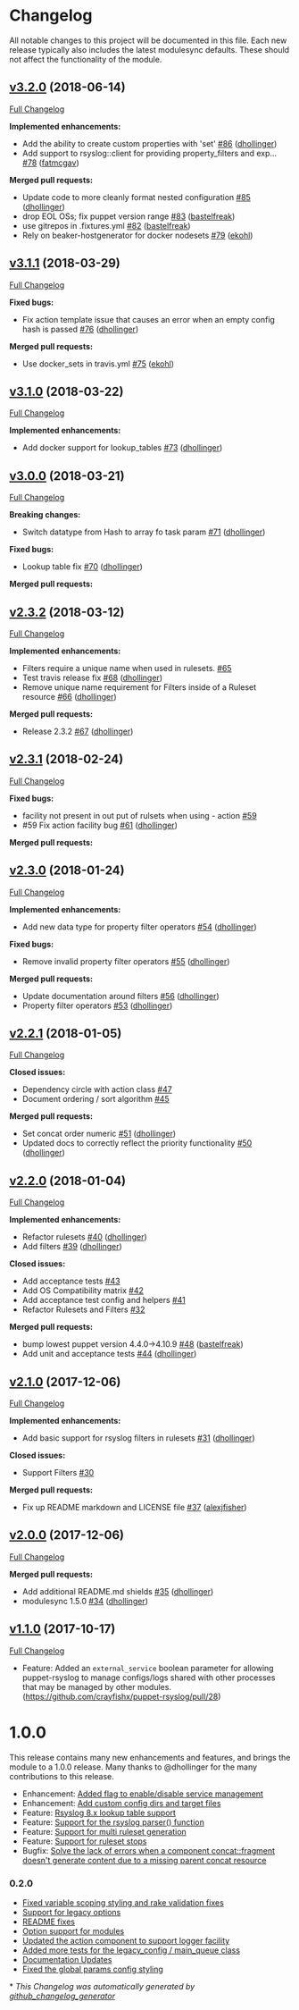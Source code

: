 # Changelog

All notable changes to this project will be documented in this file.
Each new release typically also includes the latest modulesync defaults.
These should not affect the functionality of the module.

## [v3.2.0](https://github.com/voxpupuli/puppet-rsyslog/tree/v3.2.0) (2018-06-14)

[Full Changelog](https://github.com/voxpupuli/puppet-rsyslog/compare/v3.1.1...v3.2.0)

**Implemented enhancements:**

- Add the ability to create custom properties with 'set' [\#86](https://github.com/voxpupuli/puppet-rsyslog/pull/86) ([dhollinger](https://github.com/dhollinger))
- Add support to rsyslog::client for providing property\_filters and exp… [\#78](https://github.com/voxpupuli/puppet-rsyslog/pull/78) ([fatmcgav](https://github.com/fatmcgav))

**Merged pull requests:**

- Update code to more cleanly format nested configuration [\#85](https://github.com/voxpupuli/puppet-rsyslog/pull/85) ([dhollinger](https://github.com/dhollinger))
- drop EOL OSs; fix puppet version range [\#83](https://github.com/voxpupuli/puppet-rsyslog/pull/83) ([bastelfreak](https://github.com/bastelfreak))
- use gitrepos in .fixtures.yml [\#82](https://github.com/voxpupuli/puppet-rsyslog/pull/82) ([bastelfreak](https://github.com/bastelfreak))
- Rely on beaker-hostgenerator for docker nodesets [\#79](https://github.com/voxpupuli/puppet-rsyslog/pull/79) ([ekohl](https://github.com/ekohl))

## [v3.1.1](https://github.com/voxpupuli/puppet-rsyslog/tree/v3.1.1) (2018-03-29)

[Full Changelog](https://github.com/voxpupuli/puppet-rsyslog/compare/v3.1.0...v3.1.1)

**Fixed bugs:**

- Fix action template issue that causes an error when an empty config hash is passed [\#76](https://github.com/voxpupuli/puppet-rsyslog/pull/76) ([dhollinger](https://github.com/dhollinger))

**Merged pull requests:**

- Use docker\_sets in travis.yml [\#75](https://github.com/voxpupuli/puppet-rsyslog/pull/75) ([ekohl](https://github.com/ekohl))

## [v3.1.0](https://github.com/voxpupuli/puppet-rsyslog/tree/v3.1.0) (2018-03-22)

[Full Changelog](https://github.com/voxpupuli/puppet-rsyslog/compare/v3.0.0...v3.1.0)

**Implemented enhancements:**

- Add docker support for lookup\_tables [\#73](https://github.com/voxpupuli/puppet-rsyslog/pull/73) ([dhollinger](https://github.com/dhollinger))

## [v3.0.0](https://github.com/voxpupuli/puppet-rsyslog/tree/v3.0.0) (2018-03-21)

[Full Changelog](https://github.com/voxpupuli/puppet-rsyslog/compare/v2.3.2...v3.0.0)

**Breaking changes:**

- Switch datatype from Hash to array fo task param [\#71](https://github.com/voxpupuli/puppet-rsyslog/pull/71) ([dhollinger](https://github.com/dhollinger))

**Fixed bugs:**

- Lookup table fix [\#70](https://github.com/voxpupuli/puppet-rsyslog/pull/70) ([dhollinger](https://github.com/dhollinger))

**Merged pull requests:**


## [v2.3.2](https://github.com/voxpupuli/puppet-rsyslog/tree/v2.3.2) (2018-03-12)

[Full Changelog](https://github.com/voxpupuli/puppet-rsyslog/compare/v2.3.1...v2.3.2)

**Implemented enhancements:**

- Filters require a unique name when used in rulesets. [\#65](https://github.com/voxpupuli/puppet-rsyslog/issues/65)
- Test travis release fix [\#68](https://github.com/voxpupuli/puppet-rsyslog/pull/68) ([dhollinger](https://github.com/dhollinger))
- Remove unique name requirement for Filters inside of a Ruleset resource [\#66](https://github.com/voxpupuli/puppet-rsyslog/pull/66) ([dhollinger](https://github.com/dhollinger))

**Merged pull requests:**

- Release 2.3.2 [\#67](https://github.com/voxpupuli/puppet-rsyslog/pull/67) ([dhollinger](https://github.com/dhollinger))

## [v2.3.1](https://github.com/voxpupuli/puppet-rsyslog/tree/v2.3.1) (2018-02-24)

[Full Changelog](https://github.com/voxpupuli/puppet-rsyslog/compare/v2.3.0...v2.3.1)

**Fixed bugs:**

- facility not present in out put of rulsets when using - action [\#59](https://github.com/voxpupuli/puppet-rsyslog/issues/59)
- \#59 Fix action facility bug [\#61](https://github.com/voxpupuli/puppet-rsyslog/pull/61) ([dhollinger](https://github.com/dhollinger))

**Merged pull requests:**


## [v2.3.0](https://github.com/voxpupuli/puppet-rsyslog/tree/v2.3.0) (2018-01-24)

[Full Changelog](https://github.com/voxpupuli/puppet-rsyslog/compare/v2.2.1...v2.3.0)

**Implemented enhancements:**

- Add new data type for property filter operators [\#54](https://github.com/voxpupuli/puppet-rsyslog/pull/54) ([dhollinger](https://github.com/dhollinger))

**Fixed bugs:**

- Remove invalid property filter operators [\#55](https://github.com/voxpupuli/puppet-rsyslog/pull/55) ([dhollinger](https://github.com/dhollinger))

**Merged pull requests:**

- Update documentation around filters [\#56](https://github.com/voxpupuli/puppet-rsyslog/pull/56) ([dhollinger](https://github.com/dhollinger))
- Property filter operators [\#53](https://github.com/voxpupuli/puppet-rsyslog/pull/53) ([dhollinger](https://github.com/dhollinger))

## [v2.2.1](https://github.com/voxpupuli/puppet-rsyslog/tree/v2.2.1) (2018-01-05)

[Full Changelog](https://github.com/voxpupuli/puppet-rsyslog/compare/v2.2.0...v2.2.1)

**Closed issues:**

- Dependency circle with action class [\#47](https://github.com/voxpupuli/puppet-rsyslog/issues/47)
- Document ordering / sort algorithm [\#45](https://github.com/voxpupuli/puppet-rsyslog/issues/45)

**Merged pull requests:**

- Set concat order numeric [\#51](https://github.com/voxpupuli/puppet-rsyslog/pull/51) ([dhollinger](https://github.com/dhollinger))
- Updated docs to correctly reflect the priority functionality [\#50](https://github.com/voxpupuli/puppet-rsyslog/pull/50) ([dhollinger](https://github.com/dhollinger))

## [v2.2.0](https://github.com/voxpupuli/puppet-rsyslog/tree/v2.2.0) (2018-01-04)

[Full Changelog](https://github.com/voxpupuli/puppet-rsyslog/compare/v2.1.0...v2.2.0)

**Implemented enhancements:**

- Refactor rulesets [\#40](https://github.com/voxpupuli/puppet-rsyslog/pull/40) ([dhollinger](https://github.com/dhollinger))
- Add filters [\#39](https://github.com/voxpupuli/puppet-rsyslog/pull/39) ([dhollinger](https://github.com/dhollinger))

**Closed issues:**

- Add acceptance tests [\#43](https://github.com/voxpupuli/puppet-rsyslog/issues/43)
- Add OS Compatibility matrix  [\#42](https://github.com/voxpupuli/puppet-rsyslog/issues/42)
- Add acceptance test config and helpers [\#41](https://github.com/voxpupuli/puppet-rsyslog/issues/41)
- Refactor Rulesets and Filters [\#32](https://github.com/voxpupuli/puppet-rsyslog/issues/32)

**Merged pull requests:**

- bump lowest puppet version 4.4.0-\>4.10.9 [\#48](https://github.com/voxpupuli/puppet-rsyslog/pull/48) ([bastelfreak](https://github.com/bastelfreak))
- Add unit and acceptance tests [\#44](https://github.com/voxpupuli/puppet-rsyslog/pull/44) ([dhollinger](https://github.com/dhollinger))

## [v2.1.0](https://github.com/voxpupuli/puppet-rsyslog/tree/v2.1.0) (2017-12-06)

[Full Changelog](https://github.com/voxpupuli/puppet-rsyslog/compare/v2.0.0...v2.1.0)

**Implemented enhancements:**

- Add basic support for rsyslog filters in rulesets [\#31](https://github.com/voxpupuli/puppet-rsyslog/pull/31) ([dhollinger](https://github.com/dhollinger))

**Closed issues:**

- Support Filters [\#30](https://github.com/voxpupuli/puppet-rsyslog/issues/30)

**Merged pull requests:**

- Fix up README markdown and LICENSE file [\#37](https://github.com/voxpupuli/puppet-rsyslog/pull/37) ([alexjfisher](https://github.com/alexjfisher))

## [v2.0.0](https://github.com/voxpupuli/puppet-rsyslog/tree/v2.0.0) (2017-12-06)

[Full Changelog](https://github.com/voxpupuli/puppet-rsyslog/compare/v1.1.0...v2.0.0)

**Merged pull requests:**

- Add additional README.md shields [\#35](https://github.com/voxpupuli/puppet-rsyslog/pull/35) ([dhollinger](https://github.com/dhollinger))
- modulesync 1.5.0 [\#34](https://github.com/voxpupuli/puppet-rsyslog/pull/34) ([dhollinger](https://github.com/dhollinger))

## [v1.1.0](https://github.com/voxpupuli/puppet-rsyslog/tree/v1.1.0) (2017-10-17)

[Full Changelog](https://github.com/voxpupuli/puppet-rsyslog/compare/1.1.0...v1.1.0)

* Feature: Added an `external_service` boolean parameter for allowing puppet-rsyslog to manage configs/logs shared with other processes that may be managed by other modules. (https://github.com/crayfishx/puppet-rsyslog/pull/28)

# 1.0.0

This release contains many new enhancements and features, and brings the module to a 1.0.0 release.  Many thanks to @dhollinger for the many contributions to this release.

* Enhancement: [Added flag to enable/disable service management](https://github.com/crayfishx/puppet-rsyslog/issues/17)
* Enhancement: [Add custom config dirs and target files](https://github.com/crayfishx/puppet-rsyslog/issues/19)
* Feature: [Rsyslog 8.x lookup table support](s://github.com/crayfishx/puppet-rsyslog/issues/15)
* Feature: [Support for the rsyslog parser() function](https://github.com/crayfishx/puppet-rsyslog/issues/21)
* Feature: [Support for multi ruleset generation](https://github.com/crayfishx/puppet-rsyslog/issues/22)
* Feature: [Support for ruleset stops](https://github.com/crayfishx/puppet-rsyslog/pull/26)
* Bugfix: [Solve the lack of errors when a component concat::fragment doesn't generate content due to a missing parent concat resource](https://github.com/crayfishx/puppet-rsyslog/issues/19)


### 0.2.0

* [Fixed variable scoping styling and rake validation fixes](https://github.com/crayfishx/puppet-rsyslog/pull/2)
* [Support for legacy options](https://github.com/crayfishx/puppet-rsyslog/pull/4)
* [README fixes](https://github.com/crayfishx/puppet-rsyslog/pull/5)
* [Option support for modules](https://github.com/crayfishx/puppet-rsyslog/pull/6)
* [Updated the action component to support logger facility](9)
* [Added more tests for the legacy_config / main_queue class](https://github.com/crayfishx/puppet-rsyslog/pull/10)
* [Documentation Updates](https://github.com/crayfishx/puppet-rsyslog/pull/12)
* [Fixed the global params config styling](https://github.com/crayfishx/puppet-rsyslog/pull/13)


\* *This Changelog was automatically generated by [github_changelog_generator](https://github.com/skywinder/Github-Changelog-Generator)*

